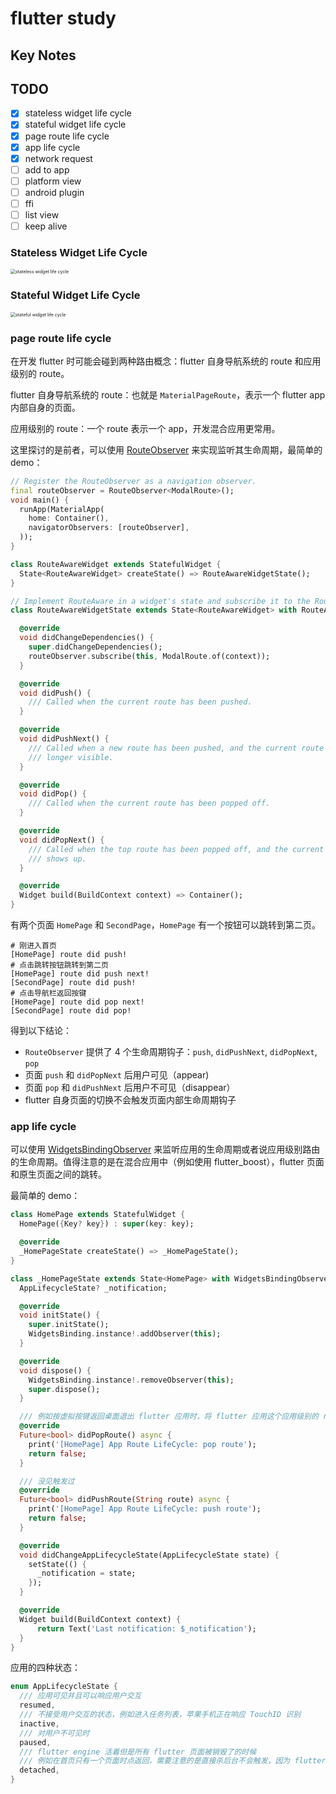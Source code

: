 # flutter study

## Key Notes

## TODO

- [x] stateless widget life cycle
- [x] stateful widget life cycle
- [x] page route life cycle
- [x] app life cycle
- [x] network request
- [ ] add to app
- [ ] platform view
- [ ] android plugin
- [ ] ffi
- [ ] list view
- [ ] keep alive

### Stateless Widget Life Cycle

<img src="https://github.com/tjx666/flutter_study/blob/master/assets/drawio/exports/stateless_widget_life_cycle.png?raw=true" alt="stateless widget life cycle" style="zoom:50%;" />

### Stateful Widget Life Cycle

<img src="https://github.com/tjx666/flutter_study/blob/master/assets/drawio/exports/stateful_widget_life_cycle.png?raw=true" alt="stateful widget life cycle" style="zoom:50%;" />

### page route life cycle

在开发 flutter 时可能会碰到两种路由概念：flutter 自身导航系统的 route 和应用级别的 route。

flutter 自身导航系统的 route：也就是 `MaterialPageRoute`，表示一个 flutter app 内部自身的页面。

应用级别的 route：一个 route 表示一个 app，开发混合应用更常用。

这里探讨的是前者，可以使用 [RouteObserver](https://api.flutter.dev/flutter/widgets/RouteObserver-class.html) 来实现监听其生命周期，最简单的 demo：

```dart
// Register the RouteObserver as a navigation observer.
final routeObserver = RouteObserver<ModalRoute>();
void main() {
  runApp(MaterialApp(
    home: Container(),
    navigatorObservers: [routeObserver],
  ));
}

class RouteAwareWidget extends StatefulWidget {
  State<RouteAwareWidget> createState() => RouteAwareWidgetState();
}

// Implement RouteAware in a widget's state and subscribe it to the RouteObserver.
class RouteAwareWidgetState extends State<RouteAwareWidget> with RouteAware {

  @override
  void didChangeDependencies() {
    super.didChangeDependencies();
    routeObserver.subscribe(this, ModalRoute.of(context));
  }

  @override
  void didPush() {
    /// Called when the current route has been pushed.
  }

  @override
  void didPushNext() {
    /// Called when a new route has been pushed, and the current route is no
    /// longer visible.
  }

  @override
  void didPop() {
    /// Called when the current route has been popped off.
  }

  @override
  void didPopNext() {
    /// Called when the top route has been popped off, and the current route
    /// shows up.
  }

  @override
  Widget build(BuildContext context) => Container();
}
```

有两个页面 `HomePage` 和 `SecondPage`，`HomePage` 有一个按钮可以跳转到第二页。

```
# 刚进入首页
[HomePage] route did push!
# 点击跳转按钮跳转到第二页
[HomePage] route did push next!
[SecondPage] route did push!
# 点击导航栏返回按键
[HomePage] route did pop next!
[SecondPage] route did pop!
```

得到以下结论：

- `RouteObserver` 提供了 4 个生命周期钩子：`push`, `didPushNext`, `didPopNext`, `pop`
- 页面 `push` 和 `didPopNext` 后用户可见（appear)
- 页面 `pop` 和 `didPushNext` 后用户不可见（disappear）
- flutter 自身页面的切换不会触发页面内部生命周期钩子

### app life cycle

可以使用 [WidgetsBindingObserver](https://api.flutter.dev/flutter/widgets/WidgetsBindingObserver-class.html) 来监听应用的生命周期或者说应用级别路由的生命周期。值得注意的是在混合应用中（例如使用 flutter_boost），flutter 页面和原生页面之间的跳转。

最简单的 demo：

```dart
class HomePage extends StatefulWidget {
  HomePage({Key? key}) : super(key: key);

  @override
  _HomePageState createState() => _HomePageState();
}

class _HomePageState extends State<HomePage> with WidgetsBindingObserver {
  AppLifecycleState? _notification;

  @override
  void initState() {
    super.initState();
    WidgetsBinding.instance!.addObserver(this);
  }

  @override
  void dispose() {
    WidgetsBinding.instance!.removeObserver(this);
    super.dispose();
  }

  /// 例如按虚拟按键返回桌面退出 flutter 应用时，将 flutter 应用这个应用级别的 route pop
  @override
  Future<bool> didPopRoute() async {
    print('[HomePage] App Route LifeCycle: pop route');
    return false;
  }

  /// 没见触发过
  @override
  Future<bool> didPushRoute(String route) async {
    print('[HomePage] App Route LifeCycle: push route');
    return false;
  }

  @override
  void didChangeAppLifecycleState(AppLifecycleState state) {
    setState(() {
      _notification = state;
    });
  }

  @override
  Widget build(BuildContext context) {
      return Text('Last notification: $_notification');
  }
}
```

应用的四种状态：

```dart
enum AppLifecycleState {
  /// 应用可见并且可以响应用户交互
  resumed,
  /// 不接受用户交互的状态，例如进入任务列表，苹果手机正在响应 TouchID 识别
  inactive,
  /// 对用户不可见时
  paused,
  /// flutter engine 活着但是所有 flutter 页面被销毁了的时候
  /// 例如在首页只有一个页面时点返回，需要注意的是直接杀后台不会触发，因为 flutter engine 这个时候直接被干掉了
  detached,
}
```
